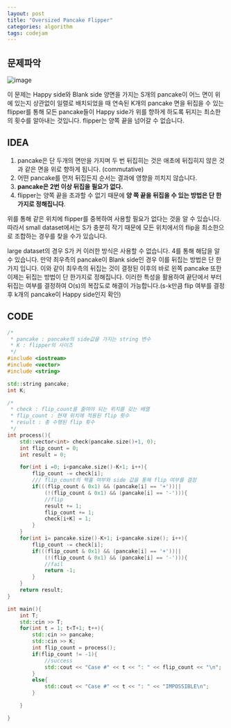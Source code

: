 ```yaml
---
layout: post
title: "Oversized Pancake Flipper"
categories: algorithm
tags: codejam
---
```


## 문제파악

![image](https://user-images.githubusercontent.com/32065940/105710825-fc542380-5f5a-11eb-8846-7904c5a1cc6f.png)



이 문제는 Happy side와 Blank side 양면을 가지는 S개의 pancake이 어느 면이 위에 있는지 상관없이 일렬로 배치되었을 때 연속된 K개의 pancake 면을 뒤집을 수 있는 flipper를 통해 모든 pancake들이 Happy side가 위를 향하게 하도록 뒤지는 최소한의 횟수를 알아내는 것입니다. flipper는 양쪽 끝을 넘어갈 수 없습니다.



## IDEA

1. pancake은 단 두개의 면만을 가지며 두 번 뒤집히는 것은 애초에 뒤집히지 않은 것과 같은 면을 위로 향하게 됩니다. (commutative)
2. 어떤 pancake를 먼저 뒤집든지 순서는 결과에 영향을 끼치지 않습니다.
3. **pancake은 2번 이상 뒤집을 필요가 없다.**
4. flipper는 양쪽 끝을 초과할 수 없기 때문에 **양 쪽 끝을 뒤집을 수 있는 방법은 단 한가지로 정해집니다**.

위를 통해 같은 위치에 flipper를 중복하여 사용할 필요가 없다는 것을 알 수 있습니다. 따라서 small dataset에서는 S가 충분히 작기 때문에 모든 위치에서의 flip을 최소한으로 조합하는 경우를 찾을 수가 있습니다.

large dataset의 경우 S가 커 이러한 방식은 사용할 수 없습니다. 4를 통해 해답을 알 수 있습니다. 만약 최우측의 pancake이 Blank side인 경우 이를 뒤집는 방법은 단 한가지 입니다. 이와 같이 최우측의 뒤집는 것이 결정된 이후의  바로 왼쪽 pancake 또한 이제는 뒤집는 방법이 단 한가지로 정해집니다. 이러한 특성을 활용하여 끝단에서 부터 뒤집는 여부를 결정하여 O(s)의 복잡도로 해결이 가능합니다.(s-k만큼 flip 여부를 결정 후 k개의 pancake이 Happy side인지 확인)



## CODE

```c++
/*
 * pancake : pancake의 side값을 가지는 string 변수
 * K : flipper의 사이즈
 */
#include <iostream>
#include <vector>
#include <string>

std::string pancake;
int K;

/*
 * check : flip_count를 줄여야 되는 위치를 갖는 배열
 * flip_count : 현재 위치에 적용된 flip 횟수
 * result : 총 수행된 flip 횟수
 */
int process(){
    std::vector<int> check(pancake.size()+1, 0);
    int flip_count = 0;
    int result = 0;

    for(int i =0; i<pancake.size()-K+1; i++){
        flip_count -= check[i];
        /// flip_count의 짝홀 여부와 side 값을 통해 flip 여부를 결정
        if(((flip_count & 0x1) && (pancake[i] == '+'))||
            (!(flip_count & 0x1) && (pancake[i] == '-'))){  
            //flip
            result += 1;
            flip_count += 1;
            check[i+K] = 1;
        }
    }
    for(int i= pancake.size()-K+1; i<pancake.size(); i++){
        flip_count -= check[i];
        if(((flip_count & 0x1) && (pancake[i] == '+'))||
            (!(flip_count & 0x1) && (pancake[i] == '-'))){
            //fail
            return -1;
        }
    }
    return result;
}

int main(){
    int T;
    std::cin >> T;
    for(int t = 1; t<T+1; t++){
        std::cin >> pancake;
        std::cin >> K;
        int flip_count = process();
        if(flip_count != -1){
            //success
            std::cout << "Case #" << t << ": " << flip_count << "\n"; 
        }
        else{
            std::cout << "Case #" << t << ": " << "IMPOSSIBLE\n";
        }

    }

}
```

